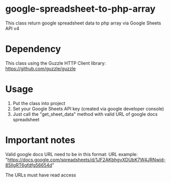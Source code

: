 # google-spreadsheet-to-php-array
This class return google spreadsheet data to php array via Google Sheets API v4

# Dependency
This class using the Guzzle HTTP Client library: https://github.com/guzzle/guzzle

# Usage
1) Put the class into project
2) Set your Google Sheets API key (created via google developer console)
3) Just call the "get_sheet_data" method with valid URL of google docs spreadsheet

# Important notes
Valid google docs URL need to be in this format:
URL example: "https://docs.google.com/spreadsheets/d/1JF2AKbhgvXDUbK7W4JRNwid-85IlgRT6gfdfg56654d"

The URLs must have read access
